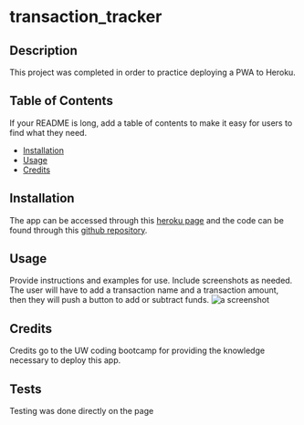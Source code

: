 # transaction_tracker

## Description
This project was completed in order to practice deploying a PWA to Heroku.
## Table of Contents
If your README is long, add a table of contents to make it easy for users to find what they need.
- [Installation](#installation)
- [Usage](#usage)
- [Credits](#credits)
## Installation
The app can be accessed through this [heroku page](https://jorge-transaction-tracker.herokuapp.com/) and the code can be found through this [github repository](https://github.com/jmarq019/transaction_tracker).
## Usage
Provide instructions and examples for use. Include screenshots as needed.
The user will have to add a transaction name and a transaction amount, then they will push a button to add or subtract funds.
![a screenshot](C:\Users\micho\Desktop\screenshot.png)
## Credits
Credits go to the UW coding bootcamp for providing the knowledge necessary to deploy this app.
## Tests
Testing was done directly on the page